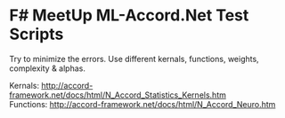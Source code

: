 # F# MeetUp ML-Accord.Net Test Scripts

Try to minimize the errors. Use different kernals, functions, weights, complexity & alphas.

Kernals: http://accord-framework.net/docs/html/N_Accord_Statistics_Kernels.htm    
Functions: http://accord-framework.net/docs/html/N_Accord_Neuro.htm
